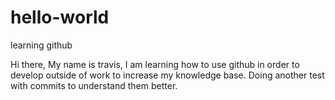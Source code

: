 # hello-world
learning github

Hi there,
My name is travis, I am learning how to use github in order to develop outside of work to increase my knowledge base.
Doing another test with commits to understand them better.
